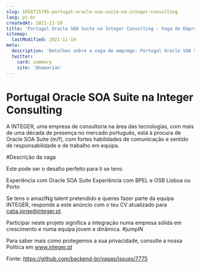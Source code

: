 ```yaml
---
slug: 1058715795-portugal-oracle-soa-suite-na-integer-consulting
lang: pt-br
createdAt: 2021-11-19
title: 'Portugal Oracle SOA Suite na Integer Consulting - Vaga de Emprego'
sitemap:
  lastModified: 2021-11-19
meta:
  description: 'Detalhes sobre a vaga de emprego: Portugal Oracle SOA Suite na Integer Consulting'
  twitter:
    card: summary
    site: '@nawarian'
---
```


# Portugal Oracle SOA Suite na Integer Consulting

A INTEGER, uma empresa de consultoria na área das tecnologias, com mais de uma década de presença no mercado português, está à procura de Oracle SOA Suite (m/f), com fortes habilidades de comunicação e sentido de responsabilidade e de trabalho em equipa.

#Descrição da vaga

Este pode ser o desafio perfeito para ti se tens:

Experiência com Oracle SOA Suite
Experiência com BPEL e OSB
Lisboa ou Porto

Se tens o amazINg talent pretendido e queres fazer parte da equipa INTEGER, responde a este anúncio com o teu CV atualizado para catia.jorge@integer.pt.

Participar neste projeto significa a integração numa empresa sólida em crescimento e numa equipa jovem e dinâmica. #jumpIN

Para saber mais como protegemos a sua privacidade, consulte a nossa Política em www.integer.pt

Fonte: https://github.com/backend-br/vagas/issues/7775